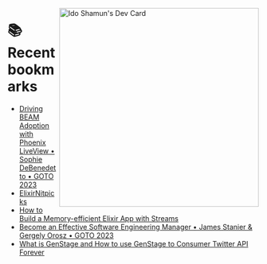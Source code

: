 <a href="https://app.daily.dev/idoshamun"><img src="https://api.daily.dev/devcards/v2/28849d86070e4c099c877ab6837c61f0.png?type=default&r=auy" align="right" width="400" alt="Ido Shamun's Dev Card"/></a>

# 📚 Recent bookmarks
<!-- BOOKMARKS:START -->
- [Driving BEAM Adoption with Phoenix LiveView • Sophie DeBenedetto • GOTO 2023](https://app.daily.dev/posts/Ir25u5uk2?utm_source=rss&utm_medium=bookmarks&utm_campaign=28849d86070e4c099c877ab6837c61f0)
- [ElixirNitpicks](https://app.daily.dev/posts/1UikMTCQ4?utm_source=rss&utm_medium=bookmarks&utm_campaign=28849d86070e4c099c877ab6837c61f0)
- [How to Build a Memory-efficient Elixir App with Streams](https://app.daily.dev/posts/ZRXfsTDmH?utm_source=rss&utm_medium=bookmarks&utm_campaign=28849d86070e4c099c877ab6837c61f0)
- [Become an Effective Software Engineering Manager • James Stanier &amp; Gergely Orosz • GOTO 2023](https://app.daily.dev/posts/VBWv0ZF0s?utm_source=rss&utm_medium=bookmarks&utm_campaign=28849d86070e4c099c877ab6837c61f0)
- [What is GenStage and How to use GenStage to Consumer Twitter API Forever](https://app.daily.dev/posts/EUROkdE7k?utm_source=rss&utm_medium=bookmarks&utm_campaign=28849d86070e4c099c877ab6837c61f0)
<!-- BOOKMARKS:END -->
